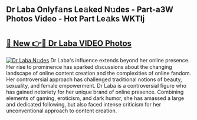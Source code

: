 ## Dr Laba Onlyf𝚊ns Le𝚊ked N𝚞des - Part-a3W Photos Video - Hot Part Le𝚊ks WKTIj

# <h2><a href="http://ab53654.deff.icu/?id=Dr+Laba">🔗 New 👉🔴 Dr Laba VIDEO Photos</a></h2>

[![Dr Laba N𝚞des](https://i.imgur.com/rIISA9y.gif)](http://ab53654.deff.icu/?id=Dr+Laba)
Dr Laba's influence extends beyond her online presence. Her rise to prominence has sparked discussions about the changing landscape of online content creation and the complexities of online fandom. Her controversial approach has challenged traditional notions of beauty, sexuality, and female empowerment. Dr Laba is a controversial figure who has gained notoriety for her unique brand of online presence. Combining elements of gaming, eroticism, and dark humor, she has amassed a large and dedicated following, but also faced intense criticism for her unconventional approach to content creation.
